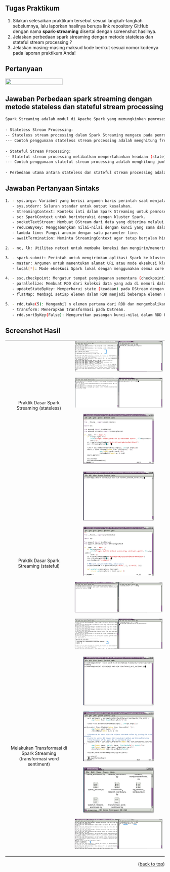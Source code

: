 <a name="readme-top"></a>
## Tugas Praktikum

1. Silakan selesaikan praktikum tersebut sesuai langkah-langkah sebelumnya, lalu laporkan hasilnya berupa link repository GitHub dengan nama **spark-streaming** disertai dengan screenshot hasilnya.
2. Jelaskan perbedaan spark streaming dengan metode stateless dan stateful stream processing ?
3. Jelaskan masing-masing maksud kode berikut sesuai nomor kodenya pada laporan praktikum Anda!

<!-- TABLE OF CONTENTS -->
<!-- <details>
  <summary>Daftar Isi</summary>
  <ol>
    <li>
      <a href="# Pertanyaan">Pertanyaan</a>
      <ul>
        <li><a href="# Jawaban Perbedaan spark streaming dengan metode stateless dan stateful stream processing">Jawaban Perbedaan spark streaming dengan metode stateless dan stateful stream processing</a></li>
      </ul>
    </li>
    <li>
      <a href="#screenshot-hasil">Screenshoot Hasil</a>
    </li>
  </ol>
</details> -->

## Pertanyaan
<img src = 'https://github.com/raihanhd12/BIG-DATA/assets/95725937/e1d2c0ab-07dc-4b8d-969b-595826b2e68a' width=60% height=50%>

## Jawaban Perbedaan spark streaming dengan metode stateless dan stateful stream processing
```sh
Spark Streaming adalah modul di Apache Spark yang memungkinkan pemrosesan data secara real-time dengan menggabungkan konsep pemrograman batch dan streaming. 

- Stateless Stream Processing:
-- Stateless stream processing dalam Spark Streaming mengacu pada pemrosesan di mana setiap batch data yang masuk diperlakukan secara independen, tanpa mempertahankan informasi state (keadaan) antar batch. Dalam pendekatan ini, setiap batch data dianggap sebagai entitas terpisah yang dianalisis secara mandiri.
--- Contoh penggunaan stateless stream processing adalah menghitung frekuensi kemunculan kata-kata dalam setiap batch data streaming.

- Stateful Stream Processing:
-- Stateful stream processing melibatkan mempertahankan keadaan (state) antar batch data dalam pemrosesan streaming. Dalam pendekatan ini, Spark Streaming dapat menyimpan dan mengakses status atau informasi dari batch sebelumnya saat menganalisis batch data saat ini. 
--- Contoh penggunaan stateful stream processing adalah menghitung jumlah kata yang unik dalam setiap batch data streaming. 

- Perbedaan utama antara stateless dan stateful stream processing adalah kemampuan stateful processing untuk mempertahankan dan mengakses keadaan dari batch sebelumnya. Stateless processing, di sisi lain, hanya menganalisis setiap batch data secara independen tanpa mempertahankan keadaan.
```
## Jawaban Pertanyaan Sintaks
  ```sh
  1. - sys.argv: Variabel yang berisi argumen baris perintah saat menjalankan skrip Python.
     - sys.stderr: Saluran standar untuk output kesalahan.
     - StreamingContext: Konteks inti dalam Spark Streaming untuk pemrosesan streaming.
     - sc: SparkContext untuk berinteraksi dengan kluster Spark.
     - socketTextStream: Membuat DStream dari data yang diterima melalui socket.
     - reduceByKey: Menggabungkan nilai-nilai dengan kunci yang sama dalam RDD menggunakan fungsi pengurangan.
     - lambda line: Fungsi anonim dengan satu parameter line.
     - awaitTermination: Meminta StreamingContext agar tetap berjalan hingga pemrosesan streaming selesai.
  ```
  ```sh
  2. - nc, lk: Utilitas netcat untuk membuka koneksi dan mengirim/menerima data melalui jaringan.
  ```
  ```sh
  3. - spark-submit: Perintah untuk mengirimkan aplikasi Spark ke kluster Spark untuk dieksekusi.
     - master: Argumen untuk menentukan alamat URL atau mode eksekusi kluster Spark.
     - local[*]: Mode eksekusi Spark lokal dengan menggunakan semua core yang tersedia pada mesin.
  ```
  ```sh
  4. - ssc.checkpoint: Mengatur tempat penyimpanan sementara (checkpoint) untuk operasi pemrosesan streaming stateful.
     - parallelize: Membuat RDD dari koleksi data yang ada di memori dalam bentuk array.
     - updateStateByKey: Memperbarui state (keadaan) pada DStream dengan menggabungkan nilai-nilai yang memiliki kunci yang sama.
     - flatMap: Membagi setiap elemen dalam RDD menjadi beberapa elemen dalam bentuk yang berbeda.
  ```
  ```sh
  5. - rdd.take(5): Mengambil n elemen pertama dari RDD dan mengembalikannya dalam bentuk list.
     - transform: Menerapkan transformasi pada DStream.
     - rdd.sortByKey(False): Mengurutkan pasangan kunci-nilai dalam RDD berdasarkan kunci secara menurun (descending order).
  ```

## Screenshot Hasil
<table>
  <tr align="center">
    <td>
    Praktik Dasar Spark Streaming (stateless)
    <td> 
      <img src="https://github.com/raihanhd12/BIG-DATA/blob/main/spark-streaming/01_stateless/stateless.png"><br><br>
      <img src="https://github.com/raihanhd12/BIG-DATA/blob/main/spark-streaming/01_stateless/stateless2.png"><br><br>
      <img src="https://github.com/raihanhd12/BIG-DATA/blob/main/spark-streaming/01_stateless/stateless3.png" width=80% height=80%><br><br>
    </td>
    </td>
    </tr>
    <tr align="center">
    <td>    
    Praktik Dasar Spark Streaming (stateful)
    <td>
      <img src="https://github.com/raihanhd12/BIG-DATA/blob/main/spark-streaming/02_stateful/statefull1.png" width=80% height=80%><br><br>
      <img src="https://github.com/raihanhd12/BIG-DATA/blob/main/spark-streaming/02_stateful/statefull2.png" width=80% height=80%><br><br>
      <img src="https://github.com/raihanhd12/BIG-DATA/blob/main/spark-streaming/02_stateful/statefull3.png"><br><br>
      <img src="https://github.com/raihanhd12/BIG-DATA/blob/main/spark-streaming/02_stateful/statefull4.png"><br><br>
  </td>
    </td>
    </tr>
    <tr align="center">
    <td>
     Melakukan Transformasi di Spark Streaming (transformasi word sentiment)
    <td>
      <img src="https://github.com/raihanhd12/BIG-DATA/blob/main/spark-streaming/03_transformasi_word_sentiment/transformasi_word_sentiment1.png" width=80% height=80%><br><br>
      <img src="https://github.com/raihanhd12/BIG-DATA/blob/main/spark-streaming/03_transformasi_word_sentiment/transformasi_word_sentiment2.png" width=80% height=80%><br><br>
      <img src="https://github.com/raihanhd12/BIG-DATA/blob/main/spark-streaming/03_transformasi_word_sentiment/transformasi_word_sentiment3.png" width=80% height=80%><br><br>
      <img src="https://github.com/raihanhd12/BIG-DATA/blob/main/spark-streaming/03_transformasi_word_sentiment/transformasi_word_sentiment4.png"><br><br>      
  </td>
    </td>
    </tr>
 </table>

<p align="right">(<a href="#readme-top">back to top</a>)</p>
